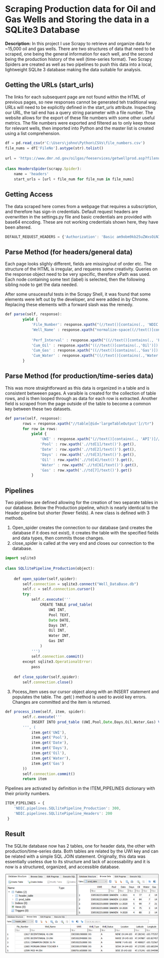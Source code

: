 # Scraping Production data for Oil and Gas Wells and Storing the data in a SQLite3 Database

**Description:** In this project I use Scrapy to retrieve and organize data for ~15,000 oil and gas wells. There are two structures of data that need to be scraped, one being the general information for each well, and the second being the production history of the well (time-series format). Two Scrapy Spiders are created as well as two pipelines to push this data into a local, lightweight SQLite 3 database making the data suitable for analysis. 

## Getting the URLs (start_urls)
The links for each subsequent page are not found within the HTML of previous pages, so new responses cannot be generated teh traditional way. URLs will need to be explicitly defined in the start_urls attribute. Inspecting our URL, the tail end has a query string parameter with a file number. The website allows for the export of these file numbers with some other useful metrics. The file numbers were exported and filtered as to only keep those for relevant wells, then imported into Python and the master list is created using a list comprehension.

```javascript
df = pd.read_csv(r'C:\Users\johno\Python\CSVs\file_numbers.csv')
file_nums = df['FileNo'].astype(str).tolist()

url = 'https://www.dmr.nd.gov/oilgas/feeservices/getwellprod.asp?filenumber='

class HeadersSpider(scrapy.Spider):
    name = 'headers'
    start_urls = [url + file_num for file_num in file_nums]
```

## Getting Access
The data scraped here comes from a webpage that requires a subscription, and therefore has sign-in credentials. Default request headers are overwritten in the settings.py file and basic credentials are provided with base64 encoding. These are not working credentials shown here, they have been altered. 

```javascript
DEFAULT_REQUEST_HEADERS = {'Authorization': 'Basic am9obm9kb25uZWxsOiNIdW1ibGU0VFg='}
```

## Parse Method (for headers/general data)
Each page looks slighly different, fields are missing/out of order etc. The structure of the HTML is irregular, and requeres some creativity. Queries on the response object need to be very specific, therefore xPath was used. Each node containing some text (label) is selected, then the following sibling node to get the data needed.

After some unsucessful tests in the Scrapy Shell, it was found that some <tbody> elements were left out by the developer, and were added in by Chrome. Replacing these elements with a forward slash was the remedy. 

```javascript
def parse(self, response):
        yield {
            'File_Number': response.xpath("(//text()[contains(., 'NDIC File No: ')]//following-sibling::node()/text())[1]").get(),
            'Well_Name' : response.xpath("normalize-space((//text()[contains(., 'Current Well Name: ')]//following-sibling::node()/text())[1])").get(),
                                                                         ...
            'Perf_Interval' : response.xpath("((//text()[contains(., 'Perf')])[1]//following-sibling::node()/text())[1]").get().replace("=","-"),
            'Cum_Oil' : response.xpath("((//text()[contains(.,'Oil')])[1]//following-sibling::node()/text())[1]").get(),
            'Cum_Gas' : response.xpath("((//text()[contains(.,'Gas')])[1]//following-sibling::node()/text())[1]").get(),
            'Cum_Water' : response.xpath("((//text()[contains(.,'Water')])[1]//following-sibling::node()/text())[1]").get()
        }
```

## Parse Method (for production/time-series data)
This was more straightforward as this data is organized in a table and is consistent betweeen pages. A varaible is created for the collection of table rows, and is then looped through as data for each row is extracted. Another field is scraped from the page outside of the table to become a common key between these two datasets. 

```javascript
def parse(self, response):
        rows = response.xpath("//table[@id='largeTableOutput']//tr")
        for row in rows:
            yield {
                'UWI' : response.xpath("(//text()[contains(., 'API')]//following-sibling::node()/text())[1]").get().replace("-",""),
                'Pool' : row.xpath('.//td[1]/text()').get(),
                'Date' : row.xpath('.//td[2]/text()').get(),
                'Days' : row.xpath('.//td[3]/text()').get(),
                'Oil' : row.xpath('.//td[4]/text()').get(),
                'Water' : row.xpath('.//td[6]/text()').get(),
                'Gas' : row.xpath('.//td[7]/text()').get()
            }
```

## Pipelines
Two pipelines are defined allowing for the creation of two separate tables in our database. Below the Production pipeline, which is nearly identical to the Header pipeline but shorter (fewer fields). A new class is defined with 3 methods. 
1) Open_spider creates the connection to our database (and creates the database if it does not exist), it creates the table with the specified fields and data types, then commits those changes. 
2) close_spider is called at the very end and closes our connection to the database. 

```javascript
import sqlite3

class SQLlitePipeline_Production(object):
   
    def open_spider(self,spider):
        self.connection = sqlite3.connect("Well_DataBase.db")
        self.c = self.connection.cursor()
        try:
            self.c.execute('''
                CREATE TABLE prod_table(
                    UWI INT,
                    Pool TEXT,
                    Date DATE,
                    Days INT,
                    Oil INT,
                    Water INT,
                    Gas INT
                )
            ''')
            self.connection.commit()
        except sqlite3.OperationalError:
            pass

    def close_spider(self,spider):
        self.connection.close()
```

3) Pocess_item uses our cursor object along with an INSERT statement and populates the table. The .get( ) method is used to avoid key errors. Changes are committed and the item is returned.

```javascript
def process_item(self, item, spider):
        self.c.execute('''
            INSERT INTO prod_table (UWI,Pool,Date,Days,Oil,Water,Gas) VALUES(?,?,?,?,?,?,?)
        ''', (
            item.get('UWI'),
            item.get('Pool'),
            item.get('Date'),
            item.get('Days'),
            item.get('Oil'),
            item.get('Water'),
            item.get('Gas')
        ))
        self.connection.commit()
        return item
```

Pipelines are activated by definition in the ITEM_PIPELINES dictionary with their priority numbers. 

```javascript
ITEM_PIPELINES = {
    'NDIC.pipelines.SQLlitePipeline_Production': 300,
    'NDIC.pipelines.SQLlitePipeline_Headers': 200
 }
```

## Result
The SQLite database now has 2 tables, one for header data, the other with production/time-series data. Both tables are related by the UWI key and can be related with a simple SQL JOIN statement. Originally, this data was essentially useless due to its structure and lack of accessability and it is now is a structured, organized, and accessible database. 

<img src="images/scrapy/database_result.PNG?raw=true"/>


